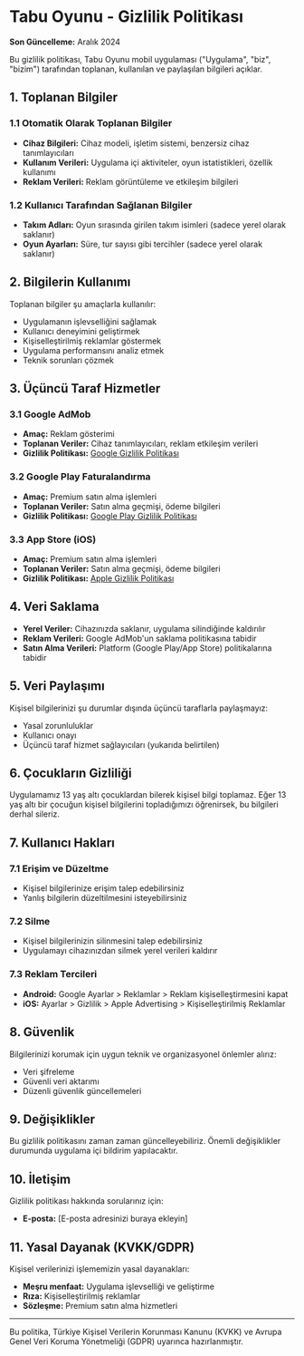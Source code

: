 # Tabu Oyunu - Gizlilik Politikası

**Son Güncelleme:** Aralık 2024

Bu gizlilik politikası, Tabu Oyunu mobil uygulaması ("Uygulama", "biz", "bizim") tarafından toplanan, kullanılan ve paylaşılan bilgileri açıklar.

## 1. Toplanan Bilgiler

### 1.1 Otomatik Olarak Toplanan Bilgiler
- **Cihaz Bilgileri:** Cihaz modeli, işletim sistemi, benzersiz cihaz tanımlayıcıları
- **Kullanım Verileri:** Uygulama içi aktiviteler, oyun istatistikleri, özellik kullanımı
- **Reklam Verileri:** Reklam görüntüleme ve etkileşim bilgileri

### 1.2 Kullanıcı Tarafından Sağlanan Bilgiler
- **Takım Adları:** Oyun sırasında girilen takım isimleri (sadece yerel olarak saklanır)
- **Oyun Ayarları:** Süre, tur sayısı gibi tercihler (sadece yerel olarak saklanır)

## 2. Bilgilerin Kullanımı

Toplanan bilgiler şu amaçlarla kullanılır:
- Uygulamanın işlevselliğini sağlamak
- Kullanıcı deneyimini geliştirmek
- Kişiselleştirilmiş reklamlar göstermek
- Uygulama performansını analiz etmek
- Teknik sorunları çözmek

## 3. Üçüncü Taraf Hizmetler

### 3.1 Google AdMob
- **Amaç:** Reklam gösterimi
- **Toplanan Veriler:** Cihaz tanımlayıcıları, reklam etkileşim verileri
- **Gizlilik Politikası:** [Google Gizlilik Politikası](https://policies.google.com/privacy)

### 3.2 Google Play Faturalandırma
- **Amaç:** Premium satın alma işlemleri
- **Toplanan Veriler:** Satın alma geçmişi, ödeme bilgileri
- **Gizlilik Politikası:** [Google Play Gizlilik Politikası](https://policies.google.com/privacy)

### 3.3 App Store (iOS)
- **Amaç:** Premium satın alma işlemleri
- **Toplanan Veriler:** Satın alma geçmişi, ödeme bilgileri
- **Gizlilik Politikası:** [Apple Gizlilik Politikası](https://www.apple.com/privacy/)

## 4. Veri Saklama

- **Yerel Veriler:** Cihazınızda saklanır, uygulama silindiğinde kaldırılır
- **Reklam Verileri:** Google AdMob'un saklama politikasına tabidir
- **Satın Alma Verileri:** Platform (Google Play/App Store) politikalarına tabidir

## 5. Veri Paylaşımı

Kişisel bilgilerinizi şu durumlar dışında üçüncü taraflarla paylaşmayız:
- Yasal zorunluluklar
- Kullanıcı onayı
- Üçüncü taraf hizmet sağlayıcıları (yukarıda belirtilen)

## 6. Çocukların Gizliliği

Uygulamamız 13 yaş altı çocuklardan bilerek kişisel bilgi toplamaz. Eğer 13 yaş altı bir çocuğun kişisel bilgilerini topladığımızı öğrenirsek, bu bilgileri derhal sileriz.

## 7. Kullanıcı Hakları

### 7.1 Erişim ve Düzeltme
- Kişisel bilgilerinize erişim talep edebilirsiniz
- Yanlış bilgilerin düzeltilmesini isteyebilirsiniz

### 7.2 Silme
- Kişisel bilgilerinizin silinmesini talep edebilirsiniz
- Uygulamayı cihazınızdan silmek yerel verileri kaldırır

### 7.3 Reklam Tercileri
- **Android:** Google Ayarlar > Reklamlar > Reklam kişiselleştirmesini kapat
- **iOS:** Ayarlar > Gizlilik > Apple Advertising > Kişiselleştirilmiş Reklamlar

## 8. Güvenlik

Bilgilerinizi korumak için uygun teknik ve organizasyonel önlemler alırız:
- Veri şifreleme
- Güvenli veri aktarımı
- Düzenli güvenlik güncellemeleri

## 9. Değişiklikler

Bu gizlilik politikasını zaman zaman güncelleyebiliriz. Önemli değişiklikler durumunda uygulama içi bildirim yapılacaktır.

## 10. İletişim

Gizlilik politikası hakkında sorularınız için:
- **E-posta:** [E-posta adresinizi buraya ekleyin]

## 11. Yasal Dayanak (KVKK/GDPR)

Kişisel verilerinizi işlememizin yasal dayanakları:
- **Meşru menfaat:** Uygulama işlevselliği ve geliştirme
- **Rıza:** Kişiselleştirilmiş reklamlar
- **Sözleşme:** Premium satın alma hizmetleri

---

Bu politika, Türkiye Kişisel Verilerin Korunması Kanunu (KVKK) ve Avrupa Genel Veri Koruma Yönetmeliği (GDPR) uyarınca hazırlanmıştır.
